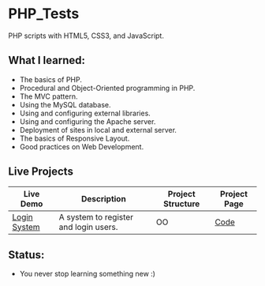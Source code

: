 # PHP_Tests
PHP scripts with HTML5, CSS3, and JavaScript.

<!-- ## Motivation: -->
<!-- * One day I wake up and decided to learn PHP. I thought that by doing this I could review HTML and CSS along the way. -->

## What I learned:
* The basics of PHP.
* Procedural and Object-Oriented programming in PHP.
* The MVC pattern.
* Using the MySQL database.
* Using and configuring external libraries.
* Using and configuring the Apache server.
* Deployment of sites in local and external server.
* The basics of Responsive Layout.
* Good practices on Web Development.

## Live Projects

<!--| [Agenda](http://ivanfilho21.000webhostapp.com/agenda/) | CRUD of contacts. | OO | [Code](https://github.com/ivanfilho21/PHP_Tests/tree/master/object-oriented/agenda) | -->

<!-- | [Cake Recipe](http://ivanfilho21.epizy.com/oo/recipes) | A system to create cake recipes. | OO | [Code](https://github.com/ivanfilho21/PHP_Tests/tree/master/object-oriented/cake_recipe) |
| [Catalog](https://ivanfilho21.000webhostapp.com/mvc/catalog-mvc/)| A system to create and view announcements. | MVC | [Code](https://github.com/ivanfilho21/PHP_Tests/tree/master/mvc/catalog-mvc) | -->

<!--
| [Task Manager 1.0](https://ivanfilho21.000webhostapp.com/) | CRUD of tasks. | OO | [Code](https://github.com/ivanfilho21/PHP_Tests/tree/master/object-oriented/tasks_oo) |
| [Task Manager 2.0](http://ivanfilho21.epizy.com/oo/taskman/) | CRUD of tasks. | OO | [Code](https://github.com/ivanfilho21/PHP_Tests/tree/master/object-oriented/tasks_oo_2-0) | -->

| Live Demo | Description | Project Structure | Project Page |
| --- | --- | --- | --- |
| [Login System](http://ivanfilho21.epizy.com/projetos/login-system/) | A system to register and login users. | OO | [Code](https://github.com/ivanfilho21/PHP_Tests/tree/master/object-oriented/login-system) |

## Status:
* You never stop learning something new :)
